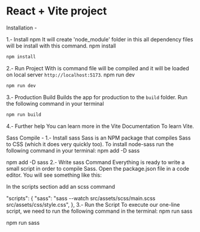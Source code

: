 # React + Vite project 

Installation -

1.- Install npm
It will create 'node_module' folder in this all dependency files will be install with this command. npm install
   ```bash
npm install
   ```

2.- Run Project
With is command file will be compiled and it will be loaded on local server `http://localhost:5173`. npm run dev
   ```bash
npm run dev    
   ```

3.- Production Build
Builds the app for production to the `build` folder. Run the following command in your terminal
   ```bash
npm run build
   ```

4.- Further help
You can learn more in the Vite Documentation To learn Vite.

Sass Compile -
1.- Install sass
Sass is an NPM package that compiles Sass to CSS (which it does very quickly too). To install node-sass run the following command in your terminal: npm add -D sass

npm add -D sass 
2.- Write sass Command
Everything is ready to write a small script in order to compile Sass. Open the package.json file in a code editor. You will see something like this:

In the scripts section add an scss command

"scripts": {
	"sass": "sass --watch src/assets/scss/main.scss src/assets/css/style.css",
},
3.- Run the Script
To execute our one-line script, we need to run the following command in the terminal: npm run sass

npm run sass
